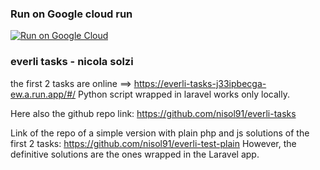 ### Run on Google cloud run

[![Run on Google Cloud](https://storage.googleapis.com/cloudrun/button.svg)](https://console.cloud.google.com/cloudshell/editor?shellonly=true&cloudshell_image=gcr.io/cloudrun/button&cloudshell_git_repo=https://github.com/nisol91/everli-tasks.git)

### everli tasks - nicola solzi

the first 2 tasks are online ==> https://everli-tasks-j33ipbecga-ew.a.run.app/#/
Python script wrapped in laravel works only locally.

Here also the github repo link: https://github.com/nisol91/everli-tasks

Link of the repo of a simple version with plain php and js solutions of the first 2 tasks: https://github.com/nisol91/everli-test-plain
However, the definitive solutions are the ones wrapped in the Laravel app.
